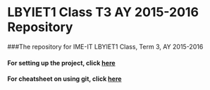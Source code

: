 # LBYIET1 Class T3 AY 2015-2016 Repository

###The repository for IME-IT LBYIET1 Class, Term 3, AY 2015-2016

#### For setting up the project, click [here](https://github.com/lbyiet1/t3ay1516/blob/master/SETUP.md)

#### For cheatsheet on using git, click [here](https://github.com/lbyiet1/t3ay1516/blob/master/GIT.md)

